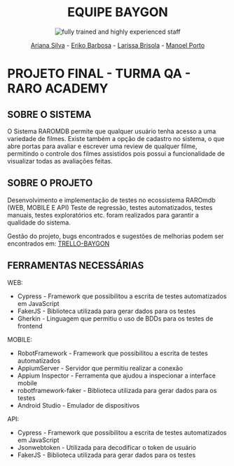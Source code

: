 <div align="center">
<h1>EQUIPE BAYGON</h1>


![fully trained and highly experienced staff](https://media1.tenor.com/m/7AV6xe4BVyUAAAAC/pest-control-sarasota.gif)

[Ariana Silva](https://github.com/arianarsilva)   - [Eriko Barbosa](https://github.com/DevEriko)  - [Larissa Brisola](https://github.com/larissabrisola)   - [Manoel Porto](https://github.com/manoscreu)
</div>





# PROJETO FINAL - TURMA QA - RARO ACADEMY 

## SOBRE O SISTEMA 

O Sistema RAROMDB permite que qualquer usuário tenha acesso a uma variedade de filmes. Existe também a opção de cadastro no sistema, o que abre portas para avaliar e escrever uma review de qualquer filme, permitindo o controle dos filmes assistidos pois possui a funcionalidade de visualizar todas as avaliações feitas. 

## SOBRE O PROJETO

Desenvolvimento e implementação de testes no  ecossistema RAROmdb (WEB, MOBILE E API) Teste de regressão, testes automatizados, testes manuais, testes exploratórios etc. foram realizados para garantir a qualidade do sistema.

Gestão do projeto, bugs encontrados e sugestões de melhorias podem ser encontrados em: [TRELLO-BAYGON](https://trello.com/b/f7OrkV3y/projeto-final)




## FERRAMENTAS NECESSÁRIAS

WEB:
- Cypress - Framework que possibilitou a escrita de testes automatizados em JavaScript
- FakerJS - Biblioteca utilizada para gerar dados para os testes
- Gherkin - Linguagem que permitiu o uso de BDDs para os testes de frontend 

MOBILE:
- RobotFramework - Framework que possibilitou a escrita de testes automatizados 
- AppiumServer - Servidor que permitiu realizar a conexão 
- Appium Inspector - Ferramenta que ajudou a inspecionar a interface mobile
- robotframework-faker - Biblioteca utilizada para gerar dados para os testes
- Android Studio - Emulador de dispositivos

API:
- Cypress - Framework que possibilitou a escrita de testes automatizados em JavaScript
- Jsonwebtoken - Utilizada para decodificar o token de usuário
- FakerJS - Biblioteca utilizada para gerar dados para os testes


